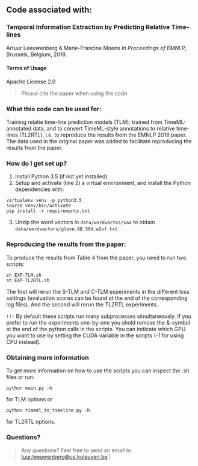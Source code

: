## Code associated with:

### Temporal Information Extraction by Predicting Relative Time-lines
Artuur Leeuwenberg & Marie-Francine Moens
*In Proceedings of EMNLP*, Brussels, Belgium, 2018.

#### Terms of Usage
Apache License 2.0
> Please cite the paper when using the code.

### What this code can be used for:
Training relatie time-line prediction models (TLM), trained from TimeML-annotated data, and to convert TimeML-style annotations to relative time-lines (TL2RTL), i.e. to reproduce the results from the EMNLP 2018 paper. The data used in the original paper was added to facilitate reproducing the results from the paper.

### How do I get set up? ###
1. Install  Python 3.5 (if not yet installed)
2. Setup and activate (line 2) a virtual environment, and install the Python dependencies with:
```
virtualenv venv -p python3.5
source venv/bin/activate
pip install -r requirements.txt
```
3. Unzip the word vectors in `data/wordvectos/xaa` to obtain `data/wordvectors/glove.6B.50d.w2vf.txt`

### Reproducing the results from the paper:
To produce the results from Table 4 from the paper, you need to run two scripts:
```
sh EXP-TLM.sh
sh EXP-TL2RTL.sh
```
The first will rerun the S-TLM and C-TLM experiments in the different loss settings (evaluation scores can be found at the end of the corresponding log files). And the second will rerun the TL2RTL experiments.

`!!!` By default these scripts run many subprocesses simultaneously. If you prefer to run the experiments one-by-one you shold remove the &-symbol at the end of the python calls in the scripts. You can indicate which GPU you want to use by setting the CUDA variable in the scripts (-1 for using CPU instead).

### Obtaining more information 

To get more information on how to use the scripts you can inspect the .sh files or run:
```
python main.py -h
```
for TLM options or 
```
python timeml_to_timeline.py -h
```
for TL2RTL options.

### Questions?
> Any questions? Feel free to send an email to tuur.leeuwenberg@cs.kuleuven.be !
